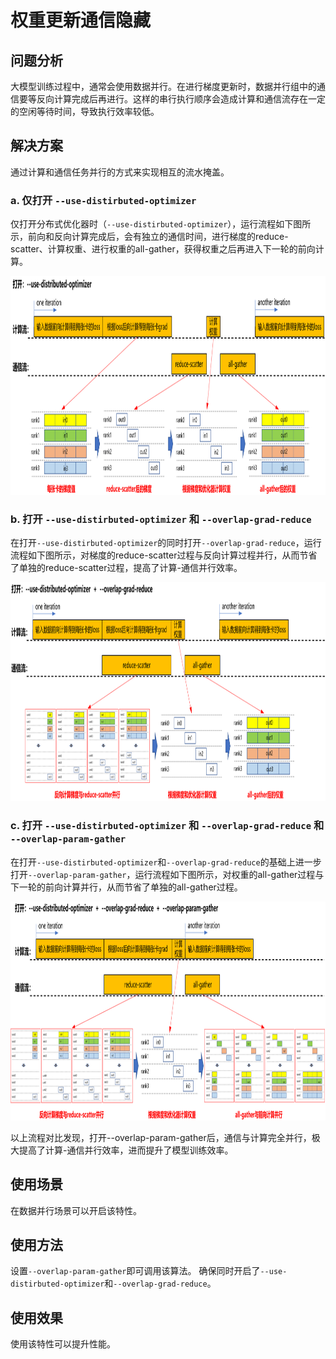 # 权重更新通信隐藏

## 问题分析

大模型训练过程中，通常会使用数据并行。在进行梯度更新时，数据并行组中的通信要等反向计算完成后再进行。这样的串行执行顺序会造成计算和通信流存在一定的空闲等待时间，导致执行效率较低。

## 解决方案

通过计算和通信任务并行的方式来实现相互的流水掩盖。

### a. 仅打开 `--use-distirbuted-optimizer`
仅打开分布式优化器时（`--use-distirbuted-optimizer`），运行流程如下图所示，前向和反向计算完成后，会有独立的通信时间，进行梯度的reduce-scatter、计算权重、进行权重的all-gather，获得权重之后再进入下一轮的前向计算。
<p align="center"> <img src="../../sources/images/async_ddp_param_gather_a.png" height="350px" width="880px"></p>

### b. 打开 `--use-distirbuted-optimizer` 和 `--overlap-grad-reduce`
在打开`--use-distirbuted-optimizer`的同时打开`--overlap-grad-reduce`，运行流程如下图所示，对梯度的reduce-scatter过程与反向计算过程并行，从而节省了单独的reduce-scatter过程，提高了计算-通信并行效率。
<p align="center"> <img src="../../sources/images/async_ddp_param_gather_b.png" height="350px" width="880px"></p>

### c. 打开 `--use-distirbuted-optimizer` 和 `--overlap-grad-reduce` 和 `--overlap-param-gather`
在打开`--use-distirbuted-optimizer`和`--overlap-grad-reduce`的基础上进一步打开`--overlap-param-gather`，运行流程如下图所示，对权重的all-gather过程与下一轮的前向计算并行，从而节省了单独的all-gather过程。
<p align="center"> <img src="../../sources/images/async_ddp_param_gather_c.png" height="350px" width="880px"></p>

以上流程对比发现，打开--overlap-param-gather后，通信与计算完全并行，极大提高了计算-通信并行效率，进而提升了模型训练效率。

## 使用场景

在数据并行场景可以开启该特性。

## 使用方法

设置`--overlap-param-gather`即可调用该算法。
确保同时开启了`--use-distirbuted-optimizer`和`--overlap-grad-reduce`。

## 使用效果

使用该特性可以提升性能。

